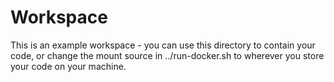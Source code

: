 # Workspace

This is an example workspace - you can use this directory to contain your code,
or change the mount source in ../run-docker.sh to wherever you store your code
on your machine.
